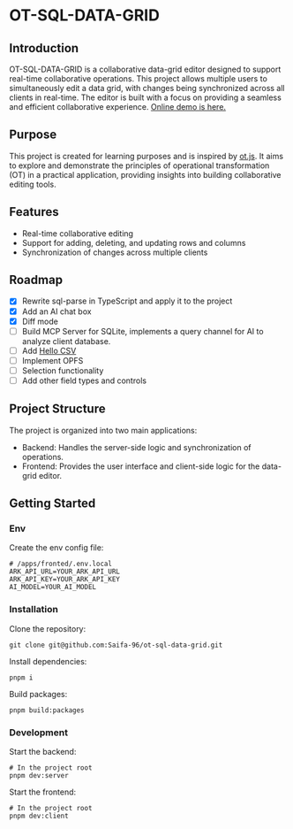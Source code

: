 # OT-SQL-DATA-GRID
## Introduction
OT-SQL-DATA-GRID is a collaborative data-grid editor designed to support real-time collaborative operations. This project allows multiple users to simultaneously edit a data grid, with changes being synchronized across all clients in real-time. The editor is built with a focus on providing a seamless and efficient collaborative experience.
[Online demo is here.](http://124.223.88.106/)

## Purpose
This project is created for learning purposes and is inspired by [ot.js](https://github.com/Operational-Transformation/operational-transformation.github.com). It aims to explore and demonstrate the principles of operational transformation (OT) in a practical application, providing insights into building collaborative editing tools.

## Features
- Real-time collaborative editing
- Support for adding, deleting, and updating rows and columns
- Synchronization of changes across multiple clients

## Roadmap
- [x] Rewrite sql-parse in TypeScript and apply it to the project
- [x] Add an AI chat box
- [x] Diff mode
- [ ] Build MCP Server for SQLite, implements a query channel for AI to analyze client database.
- [ ] Add [Hello CSV](https://hellocsv.github.io/HelloCSV/)
- [ ] Implement OPFS
- [ ] Selection functionality
- [ ] Add other field types and controls

## Project Structure
The project is organized into two main applications:

- Backend: Handles the server-side logic and synchronization of operations.
- Frontend: Provides the user interface and client-side logic for the data-grid editor.

## Getting Started
### Env
Create the env config file:
```
# /apps/fronted/.env.local
ARK_API_URL=YOUR_ARK_API_URL
ARK_API_KEY=YOUR_ARK_API_KEY
AI_MODEL=YOUR_AI_MODEL
```


### Installation
Clone the repository:
```
git clone git@github.com:Saifa-96/ot-sql-data-grid.git
```

Install dependencies:
```
pnpm i
```

Build packages:
```
pnpm build:packages
```

### Development
Start the backend:
```
# In the project root
pnpm dev:server
```

Start the frontend:
```
# In the project root
pnpm dev:client
```